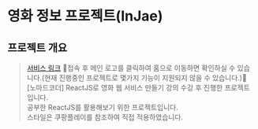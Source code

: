 # 영화 정보 프로젝트(InJae)

## 프로젝트 개요
> [서비스 링크](https://chobolevel.github.io/react-for-beginners)
> 🚨접속 후 메인 로고를 클릭하여 홈으로 이동하면 확인하실 수 있습니다.(현재 진행중인 프로젝트로 몇가지 기능이 지원되지 않을 수 있습니다.)🚨<br/>
> [노마드코더] ReactJS로 영화 웹 서비스 만들기 강의 수강 후 진행한 프로젝트입니다.<br/>
> 공부한 ReactJS를 활용해보기 위한 프로젝트입니다.<br/>
> 스타일은 쿠팡플레이를 참조하여 직접 적용하였습니다.<br/>

